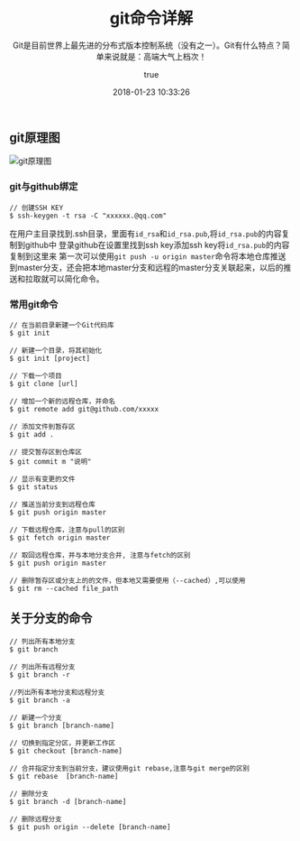 ﻿---
title: git命令详解
date: 2018-01-23 10:33:26
categories:
  - linux文章
tags: 
  - git
  - linux
author:
  nick: zmc
  link: https://www.zhoumengcheng.cn
cover: https://images.zhoumengcheng.cn/timg.jpg
subtitle: Git是目前世界上最先进的分布式版本控制系统（没有之一）。Git有什么特点？简单来说就是：高端大气上档次！
---
## git原理图

![git原理图](https://images.zhoumengcheng.cn/bg2015120901.png)

### **git与github绑定**

```
// 创建SSH KEY
$ ssh-keygen -t rsa -C "xxxxxx.@qq.com"
```
在用户主目录找到.ssh目录，里面有``id_rsa``和``id_rsa.pub``,将``id_rsa.pub``的内容复制到github中
登录github在设置里找到ssh key添加ssh key将``id_rsa.pub``的内容复制到这里来
第一次可以使用``git push -u origin master``命令将本地仓库推送到master分支，还会把本地master分支和远程的master分支关联起来，以后的推送和拉取就可以简化命令。


### 常用git命令

```
// 在当前目录新建一个Git代码库 
$ git init

// 新建一个目录，将其初始化
$ git init [project]

// 下载一个项目
$ git clone [url]

// 增加一个新的远程仓库，并命名
$ git remote add git@github.com/xxxxx

// 添加文件到暂存区
$ git add .

// 提交暂存区到仓库区
$ git commit m "说明"

// 显示有变更的文件
$ git status

// 推送当前分支到远程仓库
$ git push origin master

// 下载远程仓库，注意与pull的区别
$ git fetch origin master

// 取回远程仓库，并与本地分支合并, 注意与fetch的区别
$ git push origin master

// 删除暂存区或分支上的的文件，但本地又需要使用（--cached）,可以使用
$ git rm --cached file_path

```

## **关于分支的命令**
```
// 列出所有本地分支
$ git branch

// 列出所有远程分支
$ git branch -r

//列出所有本地分支和远程分支
$ git branch -a 

// 新建一个分支
$ git branch [branch-name]

// 切换到指定分区，并更新工作区
$ git checkout [branch-name]

// 合并指定分支到当前分支，建议使用git rebase,注意与git merge的区别
$ git rebase  [branch-name]

// 删除分支
$ git branch -d [branch-name]

// 删除远程分支
$ git push origin --delete [branch-name]

```




 
  